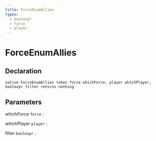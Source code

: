 ```yaml
---
title: ForceEnumAllies
types:
  - boolexpr
  - force
  - player
---
```


# ForceEnumAllies

## Declaration

```jass
native ForceEnumAllies takes force whichForce, player whichPlayer, boolexpr filter returns nothing
```

## Parameters
whichForce `force`
: 

whichPlayer `player`
: 

filter `boolexpr`
: 
